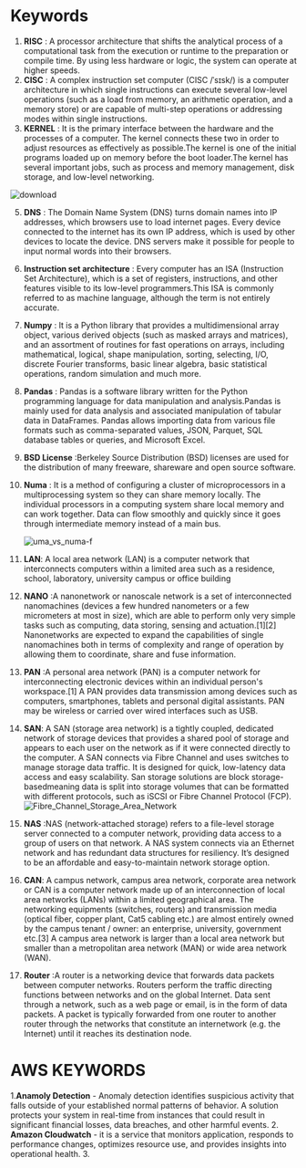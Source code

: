 # Keywords #
1. **RISC** : A processor architecture that shifts the analytical process of a computational task from the execution or runtime to the preparation or compile time. By using less hardware or logic, the system can operate at higher speeds.
3. **CISC** : A complex instruction set computer (CISC /ˈsɪsk/) is a computer architecture in which single instructions can execute several low-level operations (such as a load from memory, an arithmetic operation, and a memory store) or are capable of multi-step operations or addressing modes within single instructions.
4. **KERNEL** : It is the primary interface between the hardware and the processes of a computer. The kernel connects these two in order to adjust resources as effectively as possible.The kernel is one of the initial programs loaded up on memory before the boot loader.The kernel has several important jobs, such as process and memory management, disk storage, and low-level networking.
 
  ![download](https://github.com/ManavCodingspace/Keywords/assets/145857624/40d6cfe1-4a03-4330-9cf1-ea54e5debaf6)
 
  5. **DNS** : The Domain Name System (DNS) turns domain names into IP addresses, which browsers use to load internet pages. Every device connected to the internet has its own IP address, which is used by other devices to locate the device. DNS servers make it possible for people to input normal words into their browsers. 
 
  6. **Instruction set architecture** : Every computer has an ISA (Instruction Set Architecture), which is a set of registers, instructions, and other features visible to its low-level programmers.This ISA is commonly referred to as machine language, although the term is not entirely accurate.
  7. **Numpy** : It is a Python library that provides a multidimensional array object, various derived objects (such as masked arrays and matrices), and an assortment of routines for fast operations on arrays, including mathematical, logical, shape manipulation, sorting, selecting, I/O, discrete Fourier transforms, basic linear algebra, basic statistical operations, random simulation and much more.
  8. **Pandas** : Pandas is a software library written for the Python programming language for data manipulation and analysis.Pandas is mainly used for data analysis and associated manipulation of tabular data in DataFrames. Pandas allows importing data from various file formats such as comma-separated values, JSON, Parquet, SQL database tables or queries, and Microsoft Excel.
  9. **BSD License** :Berkeley Source Distribution (BSD) licenses are used for the distribution of many freeware, shareware and open source software.
  10. **Numa** : It is a method of configuring a cluster of microprocessors in a multiprocessing system so they can share memory locally. The individual processors in a computing system share local memory and can work together. Data can flow smoothly and quickly since it goes through intermediate memory instead of a main bus.
  
      ![uma_vs_numa-f](https://github.com/ManavCodingspace/Keywords/assets/145857624/8cef07e8-a7c0-4650-a1bc-a6496de11746)
 11. **LAN**: A local area network (LAN) is a computer network that interconnects computers within a limited area such as a residence, school, laboratory, university campus or office building
 12. **NANO** :A nanonetwork or nanoscale network is a set of interconnected nanomachines (devices a few hundred nanometers or a few micrometers at most in size), which are able to perform only very simple tasks such as computing, data storing, sensing and actuation.[1][2] Nanonetworks are expected to expand the capabilities of single nanomachines both in terms of complexity and range of operation by allowing them to coordinate, share and fuse information.
 13.  **PAN** :A personal area network (PAN) is a computer network for interconnecting electronic devices within an individual person's workspace.[1] A PAN provides data transmission among devices such as computers, smartphones, tablets and personal digital assistants. PAN may be wireless or carried over wired interfaces such as USB.
 14.  **SAN**: A SAN (storage area network) is a tightly coupled, dedicated network of storage devices that provides a shared pool of storage and appears to each user on the network as if it were connected directly to the computer. A SAN connects via Fibre Channel and uses switches to manage storage data traffic. It is designed for quick, low-latency data access and easy scalability. San storage solutions are block storage-basedmeaning data is split into storage volumes that can be formatted with different protocols, such as iSCSI or Fibre Channel Protocol (FCP).   
              ![Fibre_Channel_Storage_Area_Network](https://github.com/ManavCodingspace/Keywords/assets/145857624/098fecb6-460f-449f-a8d8-e371847270bc)
15. **NAS** :NAS (network-attached storage) refers to a file-level storage server connected to a computer network, providing data access to a group of users on that network. A NAS system connects via an Ethernet network and has redundant data structures for resiliency. It’s designed to be an affordable and easy-to-maintain network storage option.
16. **CAN**: A campus network, campus area network, corporate area network or CAN is a computer network made up of an interconnection of local area networks (LANs) within a limited geographical area. The networking equipments (switches, routers) and transmission media (optical fiber, copper plant, Cat5 cabling etc.) are almost entirely owned by the campus tenant / owner: an enterprise, university, government etc.[3] A campus area network is larger than a local area network but smaller than a metropolitan area network (MAN) or wide area network (WAN).
17. **Router** :A router is a networking device that forwards data packets between computer networks. Routers perform the traffic directing functions between networks and on the global Internet. Data sent through a network, such as a web page or email, is in the form of data packets. A packet is typically forwarded from one router to another router through the networks that constitute an internetwork (e.g. the Internet) until it reaches its destination node.

# **AWS KEYWORDS**
1.**Anamoly Detection**
    - Anomaly detection identifies suspicious activity that falls outside of your established normal patterns of behavior. A solution protects your system in real-time from instances that could result in significant financial losses, data breaches, and other harmful events.
2. **Amazon Cloudwatch**
       - it is a service that monitors application, responds to performance changes, optimizes resource  use, and provides insights into operational health.
 3. 
 
